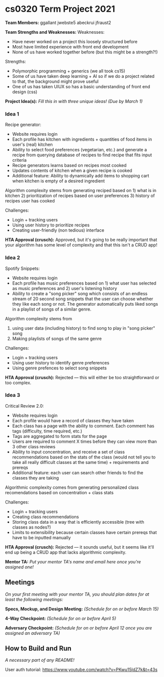 # cs0320 Term Project 2021

**Team Members:** ggallant jwebste5 abeckrui jfraust2

**Team Strengths and Weaknesses:** 
Weaknesses:
- Have never worked on a project this loosely structured before
- Most have limited experience with front end development
- None of us have worked together before (but this might be a strength?!)

Strengths:
- Polymorphic programming + generics (we all took cs15)
- Some of us have taken deep learning + AI so if we do a project related to that, the background might prove useful
- One of us has taken UIUX so has a basic understanding of front end design (css)

**Project Idea(s):** _Fill this in with three unique ideas! (Due by March 1)_

### Idea 1
Recipe generator: 
- Website requires login 
- Each profile has kitchen with ingredients + quantities of food items in user's (real) kitchen
- Ability to select food preferences (vegetarian, etc.) and generate a recipe from querying database of recipes to find recipe that fits input criteria
- Recipe generators learns based on recipes most cooked
- Updates contents of kitchen when a given recipe is cooked
- Additional feature: Ability to dynamically add items to shopping cart when kitchen is empty of a desired ingredient

Algorithm complexity stems from generating reciped based on
	1) what is in kitchen
	2) prioritization of recipes based on user preferences
	3) history of recipes user has cooked

Challenges:
- Login + tracking users
- Using user history to prioritize recipes
- Creating user-friendly (non tedious) interface

**HTA Approval (crusch):** Approved, but it's going to be really important that your algorithm has some level of complexity and that this isn't a CRUD app!

### Idea 2
Spotify Snippets:
- Website requires login
- Each profile has music preferences based on 1) what user has selected as music preferences and 2) user's listening history
- Ability to create a "song picker" song which consists of an endless stream of 20 second song snippets that the user can choose whether they
like each song or not. The generator automatically puts liked songs in a playlist of songs of a similar genre.

Algorithm complexity stems from 
1) using user data (including history) to find song to play in "song picker" song
2) Making playlists of songs of the same genre

Challenges:
- Login + tracking users
- Using user history to identify genre preferences
- Using genre prefences to select song snippets

**HTA Approval (crusch):** Rejected — this will either be too straightforward or too complex.

### Idea 3
Critical Review 2.0:
- Website requires login
- Each profile would have a record of classes they have taken 
- Each class has a page with the ability to comment. Each comment has tags (difficulty, time required, etc.)
- Tags are aggregated to form stats for the page
- Users are required to comment X times before they can view more than 3 other class reviews
- Ability to input concentration, and receive a set of class recommendations based on the stats of the class (would not tell
you to take all really difficult classes at the same time) + requirements and prereqs
- Additional feature: each user can search other friends to find the classes they are taking

Algorithmic complexity comes from generating personalized class recomendations based on concentration + class stats

Challenges:
- Login + tracking users
- Creating class recommendations 
- Storing class data in a way that is efficiently accessible (tree with classes as nodes?)
- Limits to extensibility because certain classes have certain prereqs that have to be inputted manually

**HTA Approval (crusch):** Rejected — it sounds useful, but it seems like it'll end up being a CRUD app that lacks algorithmic complexity.


**Mentor TA:** _Put your mentor TA's name and email here once you're assigned one!_

## Meetings
_On your first meeting with your mentor TA, you should plan dates for at least the following meetings:_

**Specs, Mockup, and Design Meeting:** _(Schedule for on or before March 15)_

**4-Way Checkpoint:** _(Schedule for on or before April 5)_

**Adversary Checkpoint:** _(Schedule for on or before April 12 once you are assigned an adversary TA)_

## How to Build and Run
_A necessary part of any README!_


User auth tutorial: https://www.youtube.com/watch?v=PKwu15ldZ7k&t=43s


